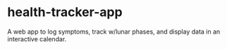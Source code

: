 # health-tracker-app
A web app to log symptoms, track w/lunar phases, and display data in an interactive calendar.
